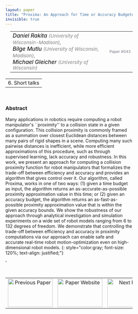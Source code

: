 ```yaml
---
layout: paper
title: "Proxima: An Approach for Time or Accuracy Budgeted Collision Proximity Queries"
invisible: true
---
```

<head>
<style>
* {
  box-sizing: border-box;
}

#myInput {
  background-position: 10px 10px;
  background-repeat: no-repeat;
  width: 100%;
  font-size: 100%;
  padding: 12px 20px 12px 40px;
  border: 1px solid #ddd;
  margin-bottom: 12px;
}

#myTable, #myTableA {
  border-collapse: collapse;
  width: 100%;
  border: 1px solid #ddd;
  font-size: 100%;
}

#myTable th, #myTable td, #myTableA th, #myTableA td {
  text-align: left;
  padding: 12px;
}

#myTable tr, #myTableA tr {
  border-bottom: 1px solid #ddd;
}

#myTable tr.header, #myTable tr:hover, #myTableA tr.header, #myTableA tr:hover {
  background-color: #f1f1f1;
}


#eventcounter1 a {
    font-size: 12px;
    color: #ffffff;
    display: block;
}

#eventcounter1 a:hover {
    text-decoration: none;
}

#eventcounter2 a {
    font-size: 12px;
    color: #ffffff;
    display: block;
}

#eventcounter2 a:hover {
    text-decoration: none;
}

</style>
</head>

<table width = "95%" style="padding-left: 15px; margin-left: auto; margin-right: 10px;">
<tr><td style = "vertical-align: top; padding-right: 25px;" rowspan="2">
<span style="color:black; font-size: 110%;"><i>
Daniel Rakita <span style="color:gray; font-size: 85%">(University of Wisconsin-Madison)</span><span style="color:gray; font-size: 100%">,</span><br>
Bilge Mutlu <span style="color:gray; font-size: 85%">(University of Wisconsin, Madison)</span><span style="color:gray; font-size: 100%">,</span><br>
Michael Gleicher <span style="color:gray; font-size: 85%">(University of Wisconsin)</span>
</i></span>
</td>

<tr>
<td style="color:#777789; text-align:right; font-size: 75%; margin-right:10px;">Paper&nbsp;#043</td>
</tr>
</table>

<table width="80%" style="margin-top: 20px; margin-left: auto; margin-right: auto;">
  <tr>
    <td style="text-align:center;">6. Short talks</td>
  </tr>
</table>
<br>


### Abstract
Many applications in robotics require computing a robot manipulator's ``proximity'' to a collision state in a given configuration.  This collision proximity is commonly framed as a  summation over closest Euclidean distances between many pairs of rigid shapes in a scene.  Computing many such pairwise distances is inefficient, while more efficient approximations of this procedure, such as through supervised learning, lack accuracy and robustness.  In this work, we present an approach for computing a collision proximity function for robot manipulators that formalizes the trade-off between efficiency and accuracy and provides an algorithm that gives control over it.  Our algorithm, called Proxima, works in one of two ways: (1) given a time budget as input, the algorithm returns an as-accurate-as-possible proximity approximation value in this time; or (2) given an accuracy budget, the algorithm returns an as-fast-as-possible proximity approximation value that is within the given accuracy bounds.  We show the robustness of our approach through analytical investigation and simulation experiments on a wide set of robot models ranging from 6 to 132 degrees of freedom.  We demonstrate that controlling the trade-off between efficiency and accuracy in proximity computations via our approach can enable safe and accurate real-time robot motion-optimization even on high-dimensional robot models. 
{: style="color:gray; font-size: 120%; text-align: justified;"}


<table width="100%" style="margin-top:40px;">
<tr>
    <td style="width: 30%; text-align: center;"><a href="{ site.baseurl }/program/papers/042/">
<img src="{ site.baseurl }/images/previous_paper_icon.png"
       alt="Previous Paper" width = "142"  height = "90"/> 
</a> </td>
<td style="text-align: center;"><a href="{{ site.baseurl }}/program/papers">
<img src="{{ site.baseurl }}/images/overview_icon.png"
       alt="Paper Website" width = "142"  height = "90"/> 
</a> </td>
    <td style="width: 30%; text-align: center;"><a href="{ site.baseurl }/program/papers/044/">
    <img src="{ site.baseurl }/images/next_paper_icon.png"
        alt="Next Paper" width = "142"  height = "90"/>
    </a></td>
'</tr>
</table>
